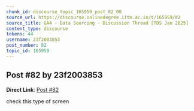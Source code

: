 ```yaml
---
chunk_id: discourse_topic_165959_post_82_00
source_url: https://discourse.onlinedegree.iitm.ac.in/t/165959/82
source_title: GA4 - Data Sourcing - Discussion Thread [TDS Jan 2025]
content_type: discourse
tokens: 44
username: 23f2003853
post_number: 82
topic_id: 165959
---
```


## Post #82 by 23f2003853

**Direct Link**: [Post #82](https://discourse.onlinedegree.iitm.ac.in/t/165959/82)

check this type of screen
